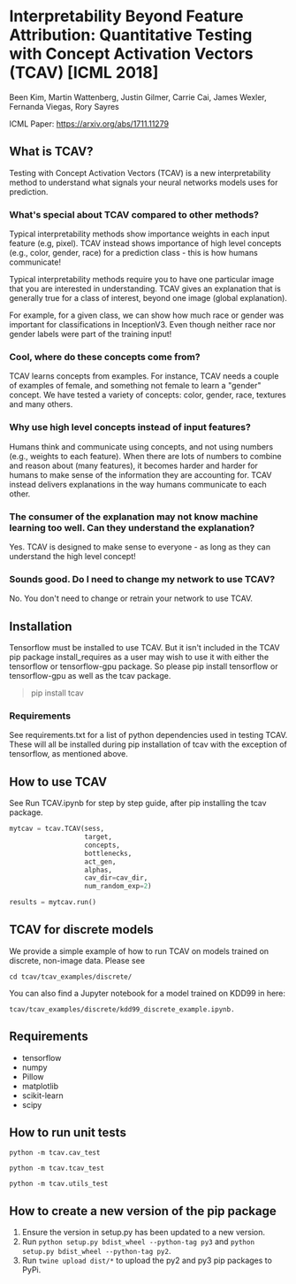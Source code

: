 # Interpretability Beyond Feature Attribution: Quantitative Testing with Concept Activation Vectors (TCAV) [ICML 2018]

Been Kim, Martin Wattenberg, Justin Gilmer, Carrie Cai, James Wexler, Fernanda
Viegas, Rory Sayres

ICML Paper: https://arxiv.org/abs/1711.11279

## What is TCAV?

Testing with Concept Activation Vectors (TCAV) is a new interpretability method
to understand what signals your neural networks models uses for prediction.

### What's special about TCAV compared to other methods?

Typical interpretability methods show importance weights in each input feature
(e.g, pixel). TCAV instead shows importance of high level concepts (e.g., color,
gender, race) for a prediction class - this is how humans communicate!

Typical interpretability methods require you to have one particular image that
you are interested in understanding. TCAV gives an explanation that is generally
true for a class of interest, beyond one image (global explanation).

For example, for a given class, we can show how much race or gender was
important for classifications in InceptionV3. Even though neither race nor
gender labels were part of the training input!

### Cool, where do these concepts come from?

TCAV learns concepts from examples. For instance, TCAV needs a couple of
examples of female, and something not female to learn a "gender" concept. We
have tested a variety of concepts: color, gender, race, textures and many
others.

### Why use high level concepts instead of input features?

Humans think and communicate using concepts, and not using numbers (e.g.,
weights to each feature). When there are lots of numbers to combine and reason
about (many features), it becomes harder and harder for humans to make sense of
the information they are accounting for. TCAV instead delivers explanations in
the way humans communicate to each other.

### The consumer of the explanation may not know machine learning too well. Can they understand the explanation?

Yes. TCAV is designed to make sense to everyone - as long as they can understand
the high level concept!

### Sounds good. Do I need to change my network to use TCAV?
No. You don't need to change or retrain your network to use TCAV.

## Installation

Tensorflow must be installed to use TCAV. But it isn't included in the TCAV pip
package install_requires as a user may wish to use it with either the tensorflow
or tensorflow-gpu package. So please pip install tensorflow or tensorflow-gpu as
well as the tcav package.

> pip install tcav

### Requirements

See requirements.txt for a list of python dependencies used in testing TCAV.
These will all be installed during pip installation of tcav with the exception
of tensorflow, as mentioned above.

## How to use TCAV

See Run TCAV.ipynb for step by step guide, after pip installing the tcav
package.

```python
mytcav = tcav.TCAV(sess,
                   target,
                   concepts,
                   bottlenecks,
                   act_gen,
                   alphas,
                   cav_dir=cav_dir,
                   num_random_exp=2)

results = mytcav.run()
```

## TCAV for discrete models

We provide a simple example of how to run TCAV on models trained on discrete,
non-image data. Please see

```
cd tcav/tcav_examples/discrete/
```

You can also find a Jupyter notebook for a model trained on KDD99 in here:

```
tcav/tcav_examples/discrete/kdd99_discrete_example.ipynb.
```

## Requirements

-   tensorflow
-   numpy
-   Pillow
-   matplotlib
-   scikit-learn
-   scipy

## How to run unit tests

`python -m tcav.cav_test`

`python -m tcav.tcav_test`

`python -m tcav.utils_test`

## How to create a new version of the pip package

1.  Ensure the version in setup.py has been updated to a new version.
2.  Run `python setup.py bdist_wheel --python-tag py3` and `python setup.py
    bdist_wheel --python-tag py2`.
3.  Run `twine upload dist/*` to upload the py2 and py3 pip packages to PyPi.
    
